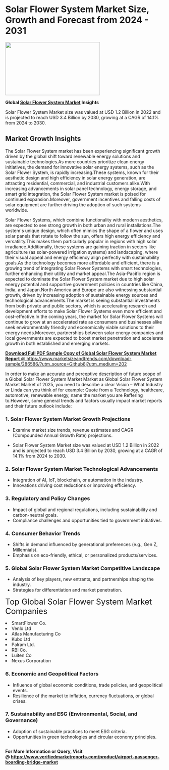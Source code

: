 <H1>Solar Flower System Market Size, Growth and Forecast from 2024 - 2031</H1><img class="aligncenter size-medium wp-image-584254" src="https://thirdeyenews.in/wp-content/uploads/2024/09/Global-Market-Research-300x168.jpeg" alt="" width="300" height="168" /><p><strong>Global&nbsp;<a href="https://www.marketsizeandtrends.com/download-sample/286586/?utm_source=Github8j?utm_medium=202">Solar Flower System Market</a> Insights</strong></p><p>Solar Flower System Market size was valued at USD 1.2 Billion in 2022 and is projected to reach USD 3.4 Billion by 2030, growing at a CAGR of 14.1% from 2024 to 2030.</p><p><h2>Market Growth Insights</h2> <p>The Solar Flower System market has been experiencing significant growth driven by the global shift toward renewable energy solutions and sustainable technologies.As more countries prioritize clean energy initiatives, the demand for innovative solar energy systems, such as the Solar Flower System, is rapidly increasing.These systems, known for their aesthetic design and high efficiency in solar energy generation, are attracting residential, commercial, and industrial customers alike.With increasing advancements in solar panel technology, energy storage, and smart grid integration, the Solar Flower System market is poised for continued expansion.Moreover, government incentives and falling costs of solar equipment are further driving the adoption of such systems worldwide.</p> <p><a href="#"></a></p> <p>Solar Flower Systems, which combine functionality with modern aesthetics, are expected to see strong growth in both urban and rural installations.The system's unique design, which often mimics the shape of a flower and uses solar panels that rotate to follow the sun, offers high energy efficiency and versatility.This makes them particularly popular in regions with high solar irradiance.Additionally, these systems are gaining traction in sectors like agriculture (as solar-powered irrigation systems) and landscaping, where their visual appeal and energy efficiency align perfectly with sustainability goals.As the technology becomes more affordable and efficient, there is a growing trend of integrating Solar Flower Systems with smart technologies, further enhancing their utility and market appeal.The Asia-Pacific region is expected to dominate the Solar Flower System market due to high solar energy potential and supportive government policies in countries like China, India, and Japan.North America and Europe are also witnessing substantial growth, driven by increasing adoption of sustainable energy sources and technological advancements.The market is seeing substantial investments from both private and public sectors, which is accelerating research and development efforts to make Solar Flower Systems even more efficient and cost-effective.In the coming years, the market for Solar Flower Systems will continue to grow at an accelerated rate as consumers and businesses alike seek environmentally friendly and economically viable solutions to their energy needs.Moreover, partnerships between solar energy companies and local governments are expected to boost market penetration and accelerate growth in both established and emerging markets.<p><a href="#"></p><p><span class=""><strong>Download Full PDF Sample Copy of Global Solar Flower System Market Report</strong> @ <a href="https://www.marketsizeandtrends.com/download-sample/286586/?utm_source=Github8j?utm_medium=202" target="_blank">https://www.marketsizeandtrends.com/download-sample/286586/?utm_source=Github8j?utm_medium=202</a></span></p><p>In order to make an accurate and perceptive description of future scope of a Global&nbsp;Solar Flower System Market Market as Global&nbsp;Solar Flower System Market Market of 2025, you need to describe a clear Vision &ndash; What Industry or Linda can you think of for example: Quote from a Technology, healthcare, automotive, renewable energy, name the market you are Reffering to.However, some general trends and factors usually impact market reports and their future outlook include:</p><h3>1.&nbsp;<strong>Solar Flower System Market Growth Projections</strong></h3><ul><li>Examine market size trends, revenue estimates and CAGR (Compounded Annual Growth Rate) projections.</li><li><p>Solar Flower System Market size was valued at USD 1.2 Billion in 2022 and is projected to reach USD 3.4 Billion by 2030, growing at a CAGR of 14.1% from 2024 to 2030.</p></li></ul><h3>2.&nbsp;<strong>Solar Flower System Market Technological Advancements</strong></h3><ul><li>Integration of AI, IoT, blockchain, or automation in the industry.</li><li>Innovations driving cost reductions or improving efficiency.</li></ul><h3>3.&nbsp;<strong>Regulatory and Policy Changes</strong></h3><ul><li>Impact of global and regional regulations, including sustainability and carbon-neutral goals.</li><li>Compliance challenges and opportunities tied to government initiatives.</li></ul><h3>4.&nbsp;<strong>Consumer Behavior Trends</strong></h3><ul><li>Shifts in demand influenced by generational preferences (e.g., Gen Z, Millennials).</li><li>Emphasis on eco-friendly, ethical, or personalized products/services.</li></ul><h3>5.&nbsp;<strong>Global Solar Flower System Market Competitive Landscape</strong></h3><ul><li>Analysis of key players, new entrants, and partnerships shaping the industry.</li><li>Strategies for differentiation and market penetration.</li></ul><p data-pm-slice="1 1 []"><span style="color: inherit; font-family: inherit; font-size: 25px;">Top Global Solar Flower System Market Companies</span></p><div class="" data-test-id=""><p><li>SmartFlower Co.</li><li> Venlo Ltd</li><li> Atlas Manufacturing Co</li><li> Kubo Ltd</li><li> Palram Ltd.</li><li> RBI Co.</li><li> Luiten Co</li><li> Nexus Corporation</li></p></div><h3>6.&nbsp;<strong>Economic and Geopolitical Factors</strong></h3><ul><li>Influence of global economic conditions, trade policies, and geopolitical events.</li><li>Resilience of the market to inflation, currency fluctuations, or global crises.</li></ul><h3>7.&nbsp;<strong>Sustainability and ESG (Environmental, Social, and Governance)</strong></h3><ul><li>Adoption of sustainable practices to meet ESG criteria.</li><li>Opportunities in green technologies and circular economy principles.</li></ul><h2><strong style="font-size: 14px;">For More Information or Query, Visit @&nbsp;</strong><a style="background-color: #ffffff; font-size: 14px;" href="https://www.marketsizeandtrends.com/report/solar-flower-system-market/" target="_blank">https://www.verifiedmarketreports.com/product/airport-passenger-boarding-bridge-market</a></h2>